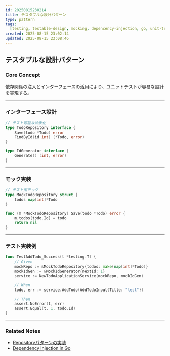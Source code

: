 ```yaml
---
id: 20250815230214
title: テスタブルな設計パターン
type: pattern
tags:
  [testing, testable-design, mocking, depencency-injection, go, unit-testing]
created: 2025-08-15 23:02:14
updated: 2025-08-15 23:08:46
---
```


## テスタブルな設計パターン

### Core Concept

依存関係の注入とインターフェースの活用により、ユニットテストが容易な設計を実現する。

---

### インターフェース設計

```go
// テスト可能な抽象化
type TodoRepository interface {
    Save(todo *Todo) error
    FindById(id int) (*Todo, error)
}

type IdGenerator interface {
    Generate() (int, error)
}
```

---

### モック実装

```go
// テスト用モック
type MockTodoRepository struct {
    todos map[int]*Todo
}

func (m *MockTodoRepository) Save(todo *Todo) error {
    m.todos[todo.Id] = todo
    return nil
}
```

---

### テスト実装例

```go
func TestAddTodo_Success(t *testing.T) {
    // Given
    mockRepo := &MockTodoRepository{todos: make(map[int]*Todo)}
    mockIdGen := &MockIdGenerator{nextId: 1}
    service := NewTodoApplicationService(mockRepo, mockIdGen)

    // When
    todo, err := service.AddTodo(AddTodoInput{Title: "test"})

    // Then
    assert.NoError(t, err)
    assert.Equal(t, 1, todo.Id)
}
```

---

### Related Notes

- [Repositoryパターンの実装](./20250815172501.md)
- [Dependency Injection in Go](./20250815173055.md)
